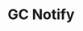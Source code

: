 ---
title: 'GC Notify'
description: Send automated email and text notifications
image: '/img/cds/gc-notify.svg'
imageAlt: 'Screenshot of GC Notify'
link: 'https://notification.canada.ca/'
---